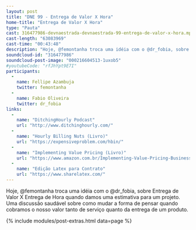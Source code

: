 ```yaml
---
layout: post
title: "DNE 99 - Entrega de Valor X Hora"
home-title: "Entrega de Valor X Hora"
type: "Pauta"
cast: 316477986-devnaestrada-devnaestrada-99-entrega-de-valor-x-hora.mp3
cast-length: "63083969"
cast-time: "00:43:48"
description: "Hoje, @femontanha troca uma idéia com o @dr_fobia, sobre Entrega de Valor X Entrega de Hora quando damos uma estimativa para um projeto. Uma discussão saudável sobre como mudar a forma de pensar quando cobramos o nosso valor tanto de serviço quanto da entrega de um produto."
soundcloud-id: "316477986"
soundcloud-post-image: "000216604513-1uxob5"
#youtubeCode: "rfJhYpt9E7I"
participants:
  -
    name: Fellipe Azambuja
    twitter: femontanha
  -
    name: Fabio Oliveira
    twitter: dr_fobia
links:
  -
    name: "DitchingHourly Podcast"
    url: "http://www.ditchinghourly.com/"
  -
    name: "Hourly Billing Nuts (Livro)"
    url: "https://expensiveproblem.com/hbin/"
  -
    name: "Implementing Value Pricing (Livro)"
    url: "https://www.amazon.com.br/Implementing-Value-Pricing-Business-Professional-ebook/dp/B004GEB9UG/ref=sr_1_2?ie=UTF8&qid=1491353391&sr=8-2&keywords=Ronald+baker"
  -
    name: "Edição Latex para Contrato"
    url: "https://www.sharelatex.com/"
---
```


Hoje, @femontanha troca uma idéia com o @dr_fobia, sobre Entrega de Valor X Entrega de Hora quando damos uma estimativa para um projeto. Uma discussão saudável sobre como mudar a forma de pensar quando cobramos o nosso valor tanto de serviço quanto da entrega de um produto.

{% include modules/post-extras.html data=page %}
